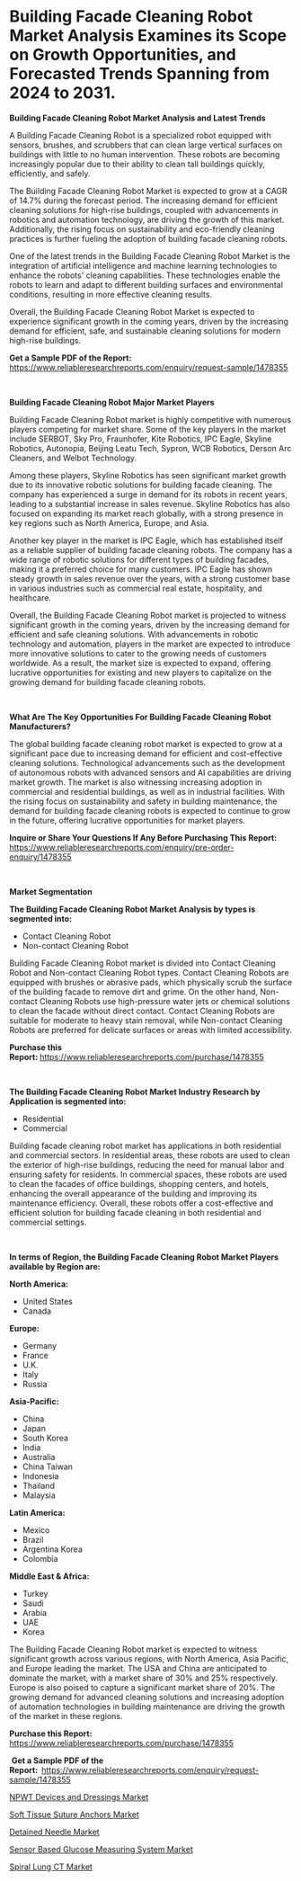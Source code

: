 <p><h1>Building Facade Cleaning Robot Market Analysis Examines its Scope on Growth Opportunities, and Forecasted Trends Spanning from 2024 to 2031.</h1></p><p><strong>Building Facade Cleaning Robot Market Analysis and Latest Trends</strong></p>
<p><p>A Building Facade Cleaning Robot is a specialized robot equipped with sensors, brushes, and scrubbers that can clean large vertical surfaces on buildings with little to no human intervention. These robots are becoming increasingly popular due to their ability to clean tall buildings quickly, efficiently, and safely.</p><p>The Building Facade Cleaning Robot Market is expected to grow at a CAGR of 14.7% during the forecast period. The increasing demand for efficient cleaning solutions for high-rise buildings, coupled with advancements in robotics and automation technology, are driving the growth of this market. Additionally, the rising focus on sustainability and eco-friendly cleaning practices is further fueling the adoption of building facade cleaning robots.</p><p>One of the latest trends in the Building Facade Cleaning Robot Market is the integration of artificial intelligence and machine learning technologies to enhance the robots' cleaning capabilities. These technologies enable the robots to learn and adapt to different building surfaces and environmental conditions, resulting in more effective cleaning results.</p><p>Overall, the Building Facade Cleaning Robot Market is expected to experience significant growth in the coming years, driven by the increasing demand for efficient, safe, and sustainable cleaning solutions for modern high-rise buildings.</p></p>
<p><strong>Get a Sample PDF of the Report:&nbsp;</strong> <a href="https://www.reliableresearchreports.com/enquiry/request-sample/1478355">https://www.reliableresearchreports.com/enquiry/request-sample/1478355</a></p>
<p>&nbsp;</p>
<p><strong>Building Facade Cleaning Robot Major Market Players</strong></p>
<p><p>Building Facade Cleaning Robot market is highly competitive with numerous players competing for market share. Some of the key players in the market include SERBOT, Sky Pro, Fraunhofer, Kite Robotics, IPC Eagle, Skyline Robotics, Autonopia, Beijing Leatu Tech, Sypron, WCB Robotics, Derson Arc Cleaners, and Welbot Technology.</p><p>Among these players, Skyline Robotics has seen significant market growth due to its innovative robotic solutions for building facade cleaning. The company has experienced a surge in demand for its robots in recent years, leading to a substantial increase in sales revenue. Skyline Robotics has also focused on expanding its market reach globally, with a strong presence in key regions such as North America, Europe, and Asia.</p><p>Another key player in the market is IPC Eagle, which has established itself as a reliable supplier of building facade cleaning robots. The company has a wide range of robotic solutions for different types of building facades, making it a preferred choice for many customers. IPC Eagle has shown steady growth in sales revenue over the years, with a strong customer base in various industries such as commercial real estate, hospitality, and healthcare.</p><p>Overall, the Building Facade Cleaning Robot market is projected to witness significant growth in the coming years, driven by the increasing demand for efficient and safe cleaning solutions. With advancements in robotic technology and automation, players in the market are expected to introduce more innovative solutions to cater to the growing needs of customers worldwide. As a result, the market size is expected to expand, offering lucrative opportunities for existing and new players to capitalize on the growing demand for building facade cleaning robots.</p></p>
<p>&nbsp;</p>
<p><strong>What Are The Key Opportunities For Building Facade Cleaning Robot Manufacturers?</strong></p>
<p><p>The global building facade cleaning robot market is expected to grow at a significant pace due to increasing demand for efficient and cost-effective cleaning solutions. Technological advancements such as the development of autonomous robots with advanced sensors and AI capabilities are driving market growth. The market is also witnessing increasing adoption in commercial and residential buildings, as well as in industrial facilities. With the rising focus on sustainability and safety in building maintenance, the demand for building facade cleaning robots is expected to continue to grow in the future, offering lucrative opportunities for market players.</p></p>
<p><strong>Inquire or Share Your Questions If Any Before Purchasing This Report:</strong> <a href="https://www.reliableresearchreports.com/enquiry/pre-order-enquiry/1478355">https://www.reliableresearchreports.com/enquiry/pre-order-enquiry/1478355</a></p>
<p>&nbsp;</p>
<p><strong>Market Segmentation</strong></p>
<p><strong>The Building Facade Cleaning Robot Market Analysis by types is segmented into:</strong></p>
<p><ul><li>Contact Cleaning Robot</li><li>Non-contact Cleaning Robot</li></ul></p>
<p><p>Building Facade Cleaning Robot market is divided into Contact Cleaning Robot and Non-contact Cleaning Robot types. Contact Cleaning Robots are equipped with brushes or abrasive pads, which physically scrub the surface of the building facade to remove dirt and grime. On the other hand, Non-contact Cleaning Robots use high-pressure water jets or chemical solutions to clean the facade without direct contact. Contact Cleaning Robots are suitable for moderate to heavy stain removal, while Non-contact Cleaning Robots are preferred for delicate surfaces or areas with limited accessibility.</p></p>
<p><strong>Purchase this Report:&nbsp;</strong><a href="https://www.reliableresearchreports.com/purchase/1478355">https://www.reliableresearchreports.com/purchase/1478355</a></p>
<p>&nbsp;</p>
<p><strong>The Building Facade Cleaning Robot Market Industry Research by Application is segmented into:</strong></p>
<p><ul><li>Residential</li><li>Commercial</li></ul></p>
<p><p>Building facade cleaning robot market has applications in both residential and commercial sectors. In residential areas, these robots are used to clean the exterior of high-rise buildings, reducing the need for manual labor and ensuring safety for residents. In commercial spaces, these robots are used to clean the facades of office buildings, shopping centers, and hotels, enhancing the overall appearance of the building and improving its maintenance efficiency. Overall, these robots offer a cost-effective and efficient solution for building facade cleaning in both residential and commercial settings.</p></p>
<p>&nbsp;</p>
<p><strong>In terms of Region, the Building Facade Cleaning Robot Market Players available by Region are:</strong></p>
<p>
    <p> <strong> North America: </strong>
        <ul>
            <li>United States</li>
            <li>Canada</li>
        </ul>
        </p> 
    <p> <strong> Europe: </strong>
        <ul>
            <li>Germany</li>
            <li>France</li>
            <li>U.K.</li>
            <li>Italy</li>
            <li>Russia</li>
        </ul>
        </p> 
    <p> <strong> Asia-Pacific: </strong>
        <ul>
            <li>China</li>
            <li>Japan</li>
            <li>South Korea</li>
            <li>India</li>
            <li>Australia</li>
            <li>China Taiwan</li>
            <li>Indonesia</li>
            <li>Thailand</li>
            <li>Malaysia</li>
        </ul>
        </p> 
    <p> <strong> Latin America: </strong>
        <ul>
            <li>Mexico</li>
            <li>Brazil</li>
            <li>Argentina Korea</li>
            <li>Colombia</li>
        </ul>
        </p> 
    <p> <strong> Middle East & Africa: </strong>
        <ul>
            <li>Turkey</li>
            <li>Saudi</li>
            <li>Arabia</li>
            <li>UAE</li>
            <li>Korea</li>
        </ul>
    </p>
    </p>
<p><p>The Building Facade Cleaning Robot market is expected to witness significant growth across various regions, with North America, Asia Pacific, and Europe leading the market. The USA and China are anticipated to dominate the market, with a market share of 30% and 25% respectively. Europe is also poised to capture a significant market share of 20%. The growing demand for advanced cleaning solutions and increasing adoption of automation technologies in building maintenance are driving the growth of the market in these regions.</p></p>
<p><strong>Purchase this Report: </strong><a href="https://www.reliableresearchreports.com/purchase/1478355">https://www.reliableresearchreports.com/purchase/1478355</a></p>
<p>&nbsp;<strong>Get a Sample PDF of the Report:&nbsp;&nbsp;</strong><a href="https://www.reliableresearchreports.com/enquiry/request-sample/1478355">https://www.reliableresearchreports.com/enquiry/request-sample/1478355</a></p>
<p><strong></strong></p>
<p><p><a href="https://medium.com/@lauryframi644/npwt-devices-and-dressings-market-report-reveals-the-latest-trends-and-growth-opportunities-of-this-300fabe2f4a9">NPWT Devices and Dressings Market</a></p><p><a href="https://medium.com/@malcomw102036/soft-tissue-suture-anchors-market-report-reveals-the-latest-trends-and-growth-opportunities-of-this-dc11aff2c644">Soft Tissue Suture Anchors Market</a></p><p><a href="https://medium.com/@peterm12562/detained-needle-market-report-reveals-the-latest-trends-and-growth-opportunities-of-this-market-a6abe7eef452">Detained Needle Market</a></p><p><a href="https://medium.com/@lauryframi644/sensor-based-glucose-measuring-system-nbsp-market-focuses-on-market-share-size-and-projected-cd112cd487c2">Sensor Based Glucose Measuring System Market</a></p><p><a href="https://medium.com/@malcomw102036/spiral-lung-ct-nbsp-market-focuses-on-market-share-size-and-projected-forecast-till-2031-27b35ffdcabc">Spiral Lung CT Market</a></p></p>